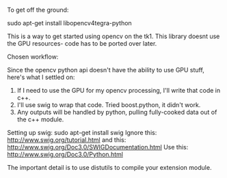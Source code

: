 To get off the ground:

sudo apt-get install libopencv4tegra-python

This is a way to get started using opencv on the tk1. This library doesnt use the GPU resources- code has to be ported over later.

Chosen workflow:

Since the opencv python api doesn't have the ability to use GPU stuff, here's what I settled on:
1. If I need to use the GPU for my opencv processing, I'll write that code in c++.
2. I'll use swig to wrap that code. Tried boost.python, it didn't work.
3. Any outputs will be handled by python, pulling fully-cooked data out of the c++ module.

Setting up swig:
sudo apt-get install swig
Ignore this: http://www.swig.org/tutorial.html and this: http://www.swig.org/Doc3.0/SWIGDocumentation.html
Use this: http://www.swig.org/Doc3.0/Python.html

The important detail is to use distutils to compile your extension module.
